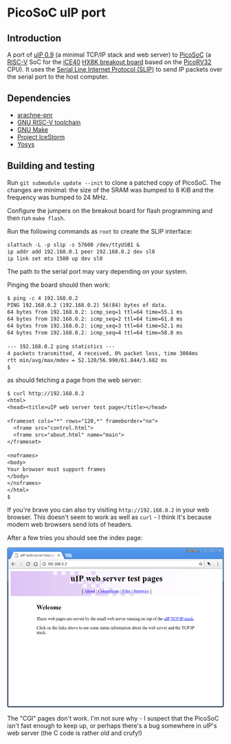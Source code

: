 # PicoSoC uIP port

## Introduction

A port of [uIP 0.9][uip09] (a minimal TCP/IP stack and web server) to
[PicoSoC][picosoc] (a [RISC-V][riscv] SoC for the [iCE40][ice40] [HX8K breakout
board][ice40-hx8k-breakout] based on the [PicoRV32][picorv32] CPU). It uses the
[Serial Line Internet Protocol (SLIP)][slip] to send IP packets over the serial
port to the host computer.

## Dependencies

* [arachne-pnr][arachne-pnr]
* [GNU RISC-V toolchain][riscv-gnu]
* [GNU Make][make]
* [Project IceStorm][icestorm]
* [Yosys][yosys]

## Building and testing

Run `git submodule update --init` to clone a patched copy of PicoSoC. The
changes are minimal: the size of the SRAM was bumped to 8 KiB and the frequency
was bumped to 24 MHz.

Configure the jumpers on the breakout board for flash programming and then run
`make flash`.

Run the following commands as `root` to create the SLIP interface:

    slattach -L -p slip -s 57600 /dev/ttyUSB1 &
    ip addr add 192.168.0.1 peer 192.168.0.2 dev sl0
    ip link set mtu 1500 up dev sl0

The path to the serial port may vary depending on your system.

Pinging the board should then work:

    $ ping -c 4 192.168.0.2
    PING 192.168.0.2 (192.168.0.2) 56(84) bytes of data.
    64 bytes from 192.168.0.2: icmp_seq=1 ttl=64 time=55.1 ms
    64 bytes from 192.168.0.2: icmp_seq=2 ttl=64 time=61.8 ms
    64 bytes from 192.168.0.2: icmp_seq=3 ttl=64 time=52.1 ms
    64 bytes from 192.168.0.2: icmp_seq=4 ttl=64 time=58.8 ms

    --- 192.168.0.2 ping statistics ---
    4 packets transmitted, 4 received, 0% packet loss, time 3004ms
    rtt min/avg/max/mdev = 52.120/56.990/61.844/3.682 ms
    $

as should fetching a page from the web server:

	$ curl http://192.168.0.2
	<html>
	<head><title>uIP web server test page</title></head>

	<frameset cols="*" rows="120,*" frameborder="no">
	  <frame src="control.html">
	  <frame src="about.html" name="main">
	</frameset>

	<noframes>
	<body>
	Your browser must support frames
	</body>
	</noframes>
	</html>
	$

If you're brave you can also try visiting `http://192.168.0.2` in your web
browser. This doesn't seem to work as well as `curl` - I think it's because
modern web browsers send lots of headers.

After a few tries you should see the index page:

![uIP index page](https://raw.githubusercontent.com/grahamedgecombe/picosoc-uip/master/screenshot.png)

The "CGI" pages don't work. I'm not sure why - I suspect that the PicoSoC isn't
fast enough to keep up, or perhaps there's a bug somewhere in uIP's web server
(the C code is rather old and crufy!)

[arachne-pnr]: https://github.com/cseed/arachne-pnr
[ice40-hx8k-breakout]: http://www.latticesemi.com/Products/DevelopmentBoardsAndKits/iCE40HX8KBreakoutBoard.aspx
[ice40]: http://www.latticesemi.com/Products/FPGAandCPLD/iCE40.aspx
[icestorm]: http://www.clifford.at/icestorm/
[make]: https://www.gnu.org/software/make/
[picorv32]: https://github.com/cliffordwolf/picorv32
[picosoc]: https://github.com/cliffordwolf/picorv32/tree/master/picosoc
[riscv-gnu]: https://github.com/riscv/riscv-gnu-toolchain
[riscv]: https://riscv.org/risc-v-isa/
[slip]: https://en.wikipedia.org/wiki/Serial_Line_Internet_Protocol
[uip09]: https://github.com/adamdunkels/uip/tree/uip-0-9
[yosys]: http://www.clifford.at/yosys/
